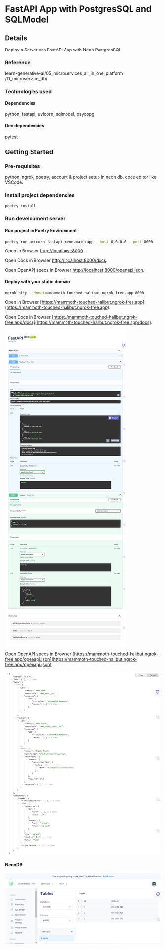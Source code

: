 # FastAPI App with PostgresSQL and SQLModel

## Details

Deploy a Serverless FastAPI App with Neon PostgresSQL

### Reference

learn-generative-ai/05_microservices_all_in_one_platform
/11_microservice_db/

### Technologies used

#### Dependencies

python, fastapi, uvicorn, sqlmodel, psycopg

#### Dev dependencies

pytest

## Getting Started

### Pre-requisites

python, ngrok, poetry, account & project setup in neon db, code editor like VSCode.

### Install project dependencies

```bash
poetry install
```

### Run development server

#### Run project in Poetry Environment

```bash
poetry run uvicorn fastapi_neon.main:app --host 0.0.0.0 --port 8000
```

Open in Browser [http://localhost:8000](http://localhost:8000).

Open Docs in Browser [http://localhost:8000/docs](http://localhost:8000/docs).

Open OpenAPI specs in Browser [http://localhost:8000/openapi.json](http://localhost:8000/openapi.json).

#### Deploy with your static domain

```bash
ngrok http --domain=mammoth-touched-halibut.ngrok-free.app 8000
```

Open in Browser [https://mammoth-touched-halibut.ngrok-free.app](https://mammoth-touched-halibut.ngrok-free.app).

Open Docs in Browser [https://mammoth-touched-halibut.ngrok-free.app/docs](https://mammoth-touched-halibut.ngrok-free.app/docs).

![alt text](./assets/image3.png)

Open OpenAPI specs in Browser [https://mammoth-touched-halibut.ngrok-free.app/openapi.json](https://mammoth-touched-halibut.ngrok-free.app/openapi.json)

![alt text](./assets/image2.png)

#### NeonDB

![alt text](./assets/image.png)
